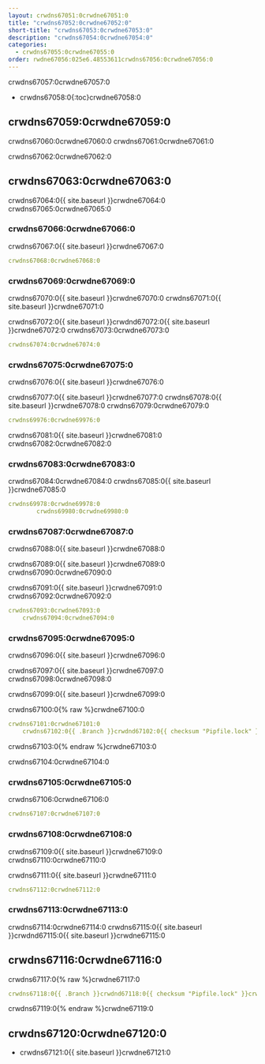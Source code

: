 ```yaml
---
layout: crwdns67051:0crwdne67051:0
title: "crwdns67052:0crwdne67052:0"
short-title: "crwdns67053:0crwdne67053:0"
description: "crwdns67054:0crwdne67054:0"
categories:
  - crwdns67055:0crwdne67055:0
order: rwdne67056:025e6.48553611crwdns67056:0crwdne67056:0
---
```

crwdns67057:0crwdne67057:0

- crwdns67058:0{:toc}crwdne67058:0

## crwdns67059:0crwdne67059:0

crwdns67060:0crwdne67060:0 crwdns67061:0crwdne67061:0

crwdns67062:0crwdne67062:0

## crwdns67063:0crwdne67063:0

crwdns67064:0{{ site.baseurl }}crwdne67064:0 crwdns67065:0crwdne67065:0

### crwdns67066:0crwdne67066:0

crwdns67067:0{{ site.baseurl }}crwdne67067:0

```yaml
crwdns67068:0crwdne67068:0
```

### crwdns67069:0crwdne67069:0

crwdns67070:0{{ site.baseurl }}crwdne67070:0 crwdns67071:0{{ site.baseurl }}crwdne67071:0

crwdns67072:0{{ site.baseurl }}crwdnd67072:0{{ site.baseurl }}crwdne67072:0 crwdns67073:0crwdne67073:0

```yaml
crwdns67074:0crwdne67074:0
```

### crwdns67075:0crwdne67075:0

crwdns67076:0{{ site.baseurl }}crwdne67076:0

crwdns67077:0{{ site.baseurl }}crwdne67077:0 crwdns67078:0{{ site.baseurl }}crwdne67078:0 crwdns67079:0crwdne67079:0

```yaml
crwdns69976:0crwdne69976:0
```

crwdns67081:0{{ site.baseurl }}crwdne67081:0 crwdns67082:0crwdne67082:0

### crwdns67083:0crwdne67083:0

crwdns67084:0crwdne67084:0 crwdns67085:0{{ site.baseurl }}crwdne67085:0

```yaml
crwdns69978:0crwdne69978:0
        crwdns69980:0crwdne69980:0
```

### crwdns67087:0crwdne67087:0

crwdns67088:0{{ site.baseurl }}crwdne67088:0

crwdns67089:0{{ site.baseurl }}crwdne67089:0 crwdns67090:0crwdne67090:0

crwdns67091:0{{ site.baseurl }}crwdne67091:0 crwdns67092:0crwdne67092:0

```yaml
crwdns67093:0crwdne67093:0
    crwdns67094:0crwdne67094:0
```

### crwdns67095:0crwdne67095:0

crwdns67096:0{{ site.baseurl }}crwdne67096:0

crwdns67097:0{{ site.baseurl }}crwdne67097:0 crwdns67098:0crwdne67098:0

crwdns67099:0{{ site.baseurl }}crwdne67099:0

crwdns67100:0{% raw %}crwdne67100:0

```yaml
crwdns67101:0crwdne67101:0
    crwdns67102:0{{ .Branch }}crwdnd67102:0{{ checksum "Pipfile.lock" }}crwdnd67102:0{{ .Branch }}crwdnd67102:0{{ checksum "Pipfile.lock" }}crwdne67102:0
```

crwdns67103:0{% endraw %}crwdne67103:0

crwdns67104:0crwdne67104:0

### crwdns67105:0crwdne67105:0

crwdns67106:0crwdne67106:0

```yaml
crwdns67107:0crwdne67107:0
```

### crwdns67108:0crwdne67108:0

crwdns67109:0{{ site.baseurl }}crwdne67109:0 crwdns67110:0crwdne67110:0

crwdns67111:0{{ site.baseurl }}crwdne67111:0

```yaml
crwdns67112:0crwdne67112:0
```

### crwdns67113:0crwdne67113:0

crwdns67114:0crwdne67114:0 crwdns67115:0{{ site.baseurl }}crwdnd67115:0{{ site.baseurl }}crwdne67115:0

## crwdns67116:0crwdne67116:0

crwdns67117:0{% raw %}crwdne67117:0

```yaml
crwdns67118:0{{ .Branch }}crwdnd67118:0{{ checksum "Pipfile.lock" }}crwdnd67118:0{{ .Branch }}crwdnd67118:0{{ checksum "Pipfile.lock" }}crwdne67118:0
```

crwdns67119:0{% endraw %}crwdne67119:0

## crwdns67120:0crwdne67120:0

- crwdns67121:0{{ site.baseurl }}crwdne67121:0